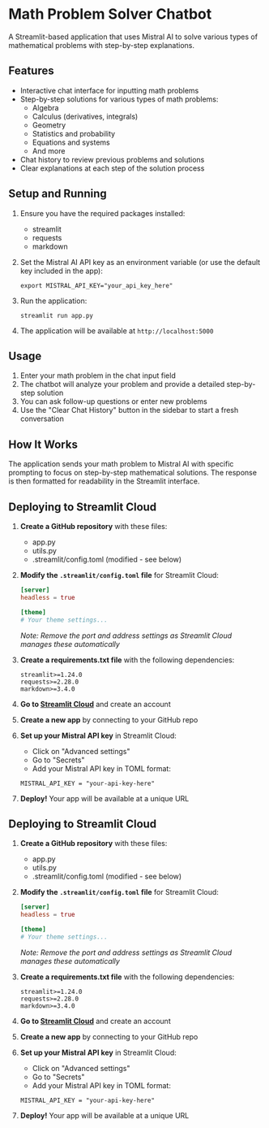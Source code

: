 # Math Problem Solver Chatbot

A Streamlit-based application that uses Mistral AI to solve various types of mathematical problems with step-by-step explanations.

## Features

- Interactive chat interface for inputting math problems
- Step-by-step solutions for various types of math problems:
  - Algebra
  - Calculus (derivatives, integrals)
  - Geometry
  - Statistics and probability
  - Equations and systems
  - And more
- Chat history to review previous problems and solutions
- Clear explanations at each step of the solution process

## Setup and Running

1. Ensure you have the required packages installed:
   - streamlit
   - requests
   - markdown

2. Set the Mistral AI API key as an environment variable (or use the default key included in the app):
   ```
   export MISTRAL_API_KEY="your_api_key_here"
   ```

3. Run the application:
   ```
   streamlit run app.py
   ```

4. The application will be available at `http://localhost:5000`

## Usage

1. Enter your math problem in the chat input field
2. The chatbot will analyze your problem and provide a detailed step-by-step solution
3. You can ask follow-up questions or enter new problems
4. Use the "Clear Chat History" button in the sidebar to start a fresh conversation

## How It Works

The application sends your math problem to Mistral AI with specific prompting to focus on step-by-step mathematical solutions. The response is then formatted for readability in the Streamlit interface.

## Deploying to Streamlit Cloud

1. **Create a GitHub repository** with these files:
   - app.py
   - utils.py
   - .streamlit/config.toml (modified - see below)

2. **Modify the `.streamlit/config.toml` file** for Streamlit Cloud:
   ```toml
   [server]
   headless = true
   
   [theme]
   # Your theme settings...
   ```
   *Note: Remove the port and address settings as Streamlit Cloud manages these automatically*

3. **Create a requirements.txt file** with the following dependencies:
   ```
   streamlit>=1.24.0
   requests>=2.28.0
   markdown>=3.4.0
   ```

4. **Go to [Streamlit Cloud](https://streamlit.io/cloud)** and create an account

5. **Create a new app** by connecting to your GitHub repo

6. **Set up your Mistral API key** in Streamlit Cloud:
   - Click on "Advanced settings" 
   - Go to "Secrets"
   - Add your Mistral API key in TOML format:
   ```
   MISTRAL_API_KEY = "your-api-key-here"
   ```
   
7. **Deploy!** Your app will be available at a unique URL

## Deploying to Streamlit Cloud

1. **Create a GitHub repository** with these files:
   - app.py
   - utils.py
   - .streamlit/config.toml (modified - see below)

2. **Modify the `.streamlit/config.toml` file** for Streamlit Cloud:
   ```toml
   [server]
   headless = true
   
   [theme]
   # Your theme settings...
   ```
   *Note: Remove the port and address settings as Streamlit Cloud manages these automatically*

3. **Create a requirements.txt file** with the following dependencies:
   ```
   streamlit>=1.24.0
   requests>=2.28.0
   markdown>=3.4.0
   ```

4. **Go to [Streamlit Cloud](https://streamlit.io/cloud)** and create an account

5. **Create a new app** by connecting to your GitHub repo

6. **Set up your Mistral API key** in Streamlit Cloud:
   - Click on "Advanced settings" 
   - Go to "Secrets"
   - Add your Mistral API key in TOML format:
   ```
   MISTRAL_API_KEY = "your-api-key-here"
   ```
   
7. **Deploy!** Your app will be available at a unique URL
